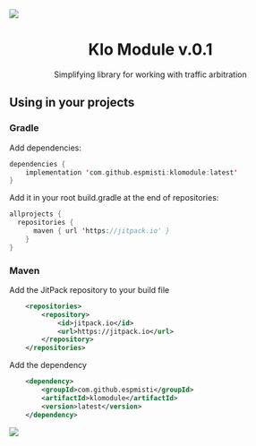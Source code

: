 <img src="https://sun9-80.userapi.com/impg/JZaZj7BfrN33x8NtB1bH_WBFCyIlgkXwswMaXA/OWtM8sdRiCo.jpg?size=2000x40&quality=96&sign=633ed80d7c13defcddec353e11f79d5b&type=album" />
<h1 align="center">Klo Module v.0.1</h1>
<div align="center">Simplifying library for working with traffic arbitration</div>

## Using in your projects

### Gradle
Add dependencies:
```kotlin
dependencies {
    implementation 'com.github.espmisti:klomodule:latest'
}
```
Add it in your root build.gradle at the end of repositories:
```kotlin
allprojects {
  repositories {
      maven { url 'https://jitpack.io' }
    }
}
```

### Maven
Add the JitPack repository to your build file
```xml
	<repositories>
		<repository>
		    <id>jitpack.io</id>
		    <url>https://jitpack.io</url>
		</repository>
	</repositories>
```
    
Add the dependency
```xml
	<dependency>
	    <groupId>com.github.espmisti</groupId>
	    <artifactId>klomodule</artifactId>
	    <version>latest</version>
	</dependency>    
```

<img src="https://sun9-80.userapi.com/impg/JZaZj7BfrN33x8NtB1bH_WBFCyIlgkXwswMaXA/OWtM8sdRiCo.jpg?size=2000x40&quality=96&sign=633ed80d7c13defcddec353e11f79d5b&type=album" />
